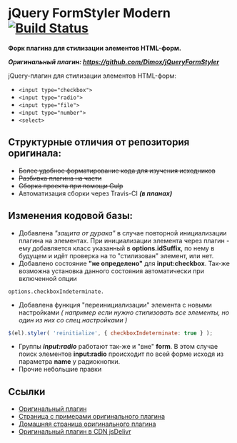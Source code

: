 # jQuery FormStyler Modern  [![Build Status](https://travis-ci.org/ange007/JQueryFormStylerModern.svg?branch=dev)](https://travis-ci.org/ange007/JQueryFormStylerModern)
**Форк плагина для стилизации элементов HTML-форм.**

***Оригинальный плагин: https://github.com/Dimox/jQueryFormStyler***

jQuery-плагин для стилизации элементов HTML-форм:

- `<input type="checkbox">`
- `<input type="radio">`
- `<input type="file">`
- `<input type="number">`
- `<select>`

## Структурные отличия от репозитория оригинала:

- ~~Более удобное форматирование кода для изучения исходников~~
- ~~Разбивка плагина на части~~
- ~~Cборка проекта при помощи Gulp~~
- Автоматизация сборки через Travis-CI ***(в планах)***

## Изменения кодовой базы:
* Добавлена *"защита от дурака"* в случае повторной инициализации плагина на элементах. При инициализации элемента через плагин - ему добавляется класс указанный в **options.idSuffix**, по нему в будущем и идёт проверка на то "стилизован" элемент, или нет.
* Добавлено состояние **"не определено"** для **input:checkbox**. Так-же возможна установка данного состояния автоматически при включенной опции 
```
options.checkboxIndeterminate.
```
* Добавлена функция "переинициализации" элемента с новыми настройками *( например если нужно стилизовать все элементы, но один из них со спец.настройками )*
```javascript
$(el).styler( 'reinitialize', { checkboxIndeterminate: true } );
```
* Группы ***input:radio*** работают так-же и "вне" **form**. 
В этом случае поиск элементов **input:radio** происходит по всей форме исходя из параметра **name** у радиокнопки.
* Прочие небольшие правки

## Ссылки
- [Оригинальный плагин](https://github.com/Dimox/jQueryFormStyler/)
- [Страница с примерами оригинального плагина](http://dimox.github.io/jQueryFormStyler/demo/)
- [Домашняя страница оригинального плагина](http://dimox.name/jquery-form-styler/)
- [Оригинальный плагин в CDN jsDelivr](http://www.jsdelivr.com/#!jquery.formstyler)
